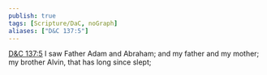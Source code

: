 ```yaml
---
publish: true
tags: [Scripture/DaC, noGraph]
aliases: ["D&C 137:5"]
---
```

[D&C 137:5](https://churchofjesuschrist.org/study/scriptures/dc-testament/dc/137?lang=eng&id=p5#p5) I saw Father Adam and Abraham; and my father and my mother; my brother Alvin, that has long since slept;
